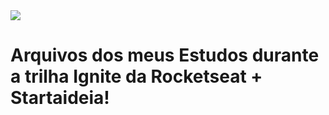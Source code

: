 
<img src='https://github.com/AndressaDaCosta/reactjs/blob/main/react-code-logo.png?raw=true'>

# Arquivos dos meus Estudos durante a trilha Ignite da Rocketseat + Startaideia!
